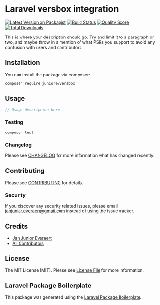 # Laravel versbox integration

[![Latest Version on Packagist](https://img.shields.io/packagist/v/juniore/versbox.svg?style=flat-square)](https://packagist.org/packages/juniore/versbox)
[![Build Status](https://img.shields.io/travis/juniore/versbox/master.svg?style=flat-square)](https://travis-ci.org/juniore/versbox)
[![Quality Score](https://img.shields.io/scrutinizer/g/juniore/versbox.svg?style=flat-square)](https://scrutinizer-ci.com/g/juniore/versbox)
[![Total Downloads](https://img.shields.io/packagist/dt/juniore/versbox.svg?style=flat-square)](https://packagist.org/packages/juniore/versbox)

This is where your description should go. Try and limit it to a paragraph or two, and maybe throw in a mention of what PSRs you support to avoid any confusion with users and contributors.

## Installation

You can install the package via composer:

```bash
composer require juniore/versbox
```

## Usage

``` php
// Usage description here
```

### Testing

``` bash
composer test
```

### Changelog

Please see [CHANGELOG](CHANGELOG.md) for more information what has changed recently.

## Contributing

Please see [CONTRIBUTING](CONTRIBUTING.md) for details.

### Security

If you discover any security related issues, please email janjunior.everaert@gmail.com instead of using the issue tracker.

## Credits

- [Jan Junior Everaert](https://github.com/juniore)
- [All Contributors](../../contributors)

## License

The MIT License (MIT). Please see [License File](LICENSE.md) for more information.

## Laravel Package Boilerplate

This package was generated using the [Laravel Package Boilerplate](https://laravelpackageboilerplate.com).
